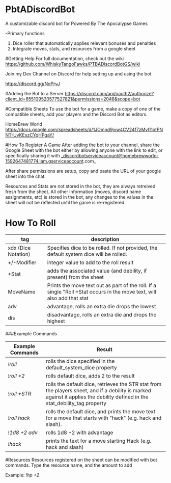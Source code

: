 # PbtADiscordBot
A customizable discord bot for Powered By The Apocalypse Games

-Primary functions
1) Dice roller that automatically applies relevant bonuses and penalties
2) Integrate moves, stats, and resources from a google sheet

#Getting Help
For full documentation, check out the wiki
https://github.com/WhiskyTangoFawks/PTBADiscordBotGS/wiki

Join my Dev Channel on Discord for help setting up and using the bot 

https://discord.gg/NqPrvJ

#Adding the Bot to a Server
https://discord.com/api/oauth2/authorize?client_id=655109520577527821&permissions=2048&scope=bot

#Compatible Sheets
To use the bot for a game, make a copy of one of the compatible sheets, add your players and the Discord Bot as editors.

HomeBrew World https://docs.google.com/spreadsheets/d/1JOmnd9jvw4CV24f7zMvfI1otPNNT-UvKExzCYqHPgaY/

#How To Register A Game
After adding the bot to your channel, share the Google Sheet with the bot either by allowing anyone with the link to edit, or specifically sharing it with _discordbotserviceaccount@homebrewworld-1592647481774.iam.gserviceaccount.com_

After share permissions are setup, copy and paste the URL of your google sheet into the chat.

Resources and Stats are not stored in the bot, they are always retreived fresh from the sheet. All other information (moves, discord name assignments, etc) is stored in the bot, any changes to the values in the sheet will not be reflected until the game is re-registered.


# How To Roll

| tag                 | description                                                                                                            |
|---------------------|------------------------------------------------------------------------------------------------------------------------|
| xdx (Dice Notation) | Specifies dice to be rolled. If not provided, the default system dice will be rolled.                                  |
| +/-Modifier         | integer value to add to the roll result                                                                                |
| +Stat               | adds the associated value (and debility, if present) from the sheet                                                    |
| MoveName            | Prints the move text out as part of the roll. If a single "Roll +Stat occurs in the move text, will also add that stat |
| adv                 | advantage, rolls an extra die drops the lowest                                                                         |
| dis                 | disadvantage, rolls an extra die and drops the highest                                                                 |

###Example Commands

| Example Commands | Result                                                                                                                                                                       |
|------------------|------------------------------------------------------------------------------------------------------------------------------------------------------------------------------|
| _!roll_            | rolls the dice specified in the default_system_dice property                                                                                                                 |
| _!roll +2_         | rolls default dice, adds 2 to the result                                                                                                                                     |
| _!roll +STR_       | rolls the default dice, retrieves the STR stat from the players sheet, and if a debility is marked against it applies the debility defined in the stat_debility_tag property |
| _!roll hack_       | rolls the default dice, and prints the move text for a move that starts with "hack" (e.g. hack and slash).                                                                   |
| _!1d8 +2 adv_      | rolls 1d8 +2 with advantage                                                                                                                                                  |
| _!hack_            | prints the text for a move starting Hack (e.g. hack and slash)                                                                                                               |

#Resources
Resources registered on the sheet can be modified with bot commands. Type the resource name, and the amount to add

Example: _!hp +2_